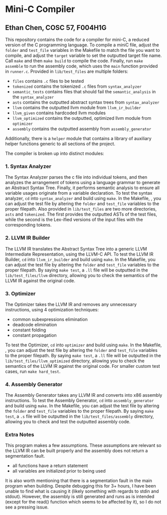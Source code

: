 # Mini-C Compiler
## Ethan Chen, COSC 57, F004H1G

This repository contains the code for a compiler for mini-C, a reduced version of the C programming language. To compile a miniC file, adjust the `folder` and `test_file` variables in the Makefile to match the file you want to compile, and adjust the `target` variable to set the outputted target file name. Call `make` and then `make build` to compile the code. Finally, run `make assemble` to run the assembly code, which uses the `main` function provided in `runner.c`. Provided in `lib/test_files` are multiple folders:
 - `files` contains `.c` files to be tested
 - `tokenized` contains the tokenized `.c` files from `syntax_analyzer`
 - `semantic_tests` contains files that should fail the `semantic_analysis` in the `syntax_analyzer`
 - `asts` contains the outputted abstract syntax trees from `syntax_analyzer`
 - `llvm` contains the outputted llvm module from `llvm_ir_builder`
 - `llvm_given` contains hardcoded llvm modules
 - `llvm_optimized` contains the outputted, optimized llvm module from `optimizer`
 - `assembly` contains the outputted assembly from `assembly_generator`
 
 Additionally, there is a `helper` module that contains a library of auxiliary helper functions generic to all sections of the project.

The compiler is broken up into distinct modules: 

### 1. Syntax Analyzer

The Syntax Analyzer parses the c file into individual tokens, and then analyzes the arrangement of tokens using a language grammar to generate an Abstract Syntax Tree. Finally, it performs semantic analysis to ensure all variable usages originate from a variable declaration. To test the syntax analyzer, `cd` into `syntax_analyzer` and build using `make`. In the Makefile, , you can adjust the test file by altering the `folder` and `test_file` variables to the proper filepath. Also provided in `lib/test_files` are two more directories, `asts` and `tokenized`. The first provides the outputted ASTs of the test files, while the second is the Lex-ified versions of the input files with the corresponding tokens.

### 2. LLVM IR Builder

The LLVM IR translates the Abstract Syntax Tree into a generic LLVM Intermediate Representation, using the LLVM-C API. To test the LLVM IR Builder, `cd` into `llvm_ir_builder` and build using `make`. In the Makefile, you can adjust the test file by altering the `folder` and `test_file` variables to the proper filepath. By saying `make test`, a `.ll` file will be outputted in the `lib/test_files/llvm` directory, allowing you to check the semantics of the LLVM IR against the original code.

### 3. Optimizer

The Optimizer takes the LLVM IR and removes any unnecessary instructions, using 4 optimization techniques:
- common subexpressions elimination
- deadcode elimination
- constant folding
- constant propagation

To test the Optimizer, `cd` into `optimizer` and build using `make`. In the Makefile, , you can adjust the test file by altering the `folder` and `test_file` variables to the proper filepath. By saying `make test`, a `.ll` file will be outputted in the `lib/test_files/llvm_optimized` directory, allowing you to check the semantics of the LLVM IR against the original code. For smaller custom test cases, run `make hard_test`.

### 4. Assembly Generator

The Assembly Generator takes any LLVM IR and converts into x86 assembly instructions. To test the Assembly Generator, `cd` into `assembly_generator` and build using `make`. In the Makefile, you can adjust the test file by altering the `folder` and `test_file` variables to the proper filepath. By saying `make test`, a `.s` file will be outputted in the `lib/test_files/assembly` directory, allowing you to check and test the outputted assembly code.

### Extra Notes

This program makes a few assumptions. These assumptions are relevant so the LLVM IR can be built properly and the assembly does not return a segmentation fault. 

- all functions have a return statement
- all variables are initialized prior to being used

It is also worth mentioning that there is a segmentation fault in the main program when building. Despite debugging this for 3+ hours, I have been unable to find what is causing it (likely something with regards to stdin and stdout). However, the assembly is still generated and runs as is intended (except for the read() function which seems to be affected by it), so I do not see a pressing issue.
